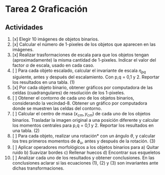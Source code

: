 # Tarea 2 Graficación
## Actividades
1. [x] Elegir 10 imágenes de objetos binarios.
2. [x] Calcular el número de 1-pixeles de los objetos que aparecen en las imágenes.
3. [x] Realizar trasformaciones de escala para que los objetos tengan (aproximadamente) la misma cantidad de 1-pixeles. Indicar el valor del factor $\alpha$ de escala, usado en cada caso.
4. [ ] Para cada objeto escalado, calcular el invariante de escala $\eta_{pq}$ siguiente, antes y después del escalamiento. Con p,q = 0,1 y 2. Reportar los resultados en una tabla. (1)
5. [x] Por cada objeto binario, obtener gráficos por computadora de las celdas (cuadrangulares) de resolución de los 1-pixeles.
6. [ ] Obtener el contorno de cada uno de los objetos binarios, considerando la vecindad-8. Obtener un gráfico por computadora donde se muestren las celdas del contorno.
7. [ ] Calcular el centro de masa $(x_{cm}, y_{cm})$ de cada uno de los objetos binarios. Trasladar la imagen original a una posición diferente y calcular los momentos centrales para p,q = 0,1 y 2. Reportar los resultados en una tabla. (2)
8. [ ] Para cada objeto, realizar una rotación* con un ángulo $\theta$, y calcular los tres primeros momentos de $\phi_{u}$, antes y después de la rotación. (3)
9. [ ] Aplicar operadores morfológicos a los objetos binarios para
	a) Quitar ruido
	b) Suavizar bordes
	c) Rellenar huecos
	d) Encontrar sus esqueletos
10. [ ] Analizar cada uno de los resultados y obtener conclusiones. En las conclusiones aclarar si las ecuaciones (1), (2) y (3) son invariantes ante dichas transformaciones.
